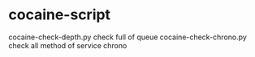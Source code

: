# cocaine-script
cocaine-check-depth.py check full of queue
cocaine-check-chrono.py check all method of service chrono
